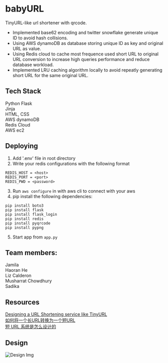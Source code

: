 # babyURL   
TinyURL-like url shortener with qrcode.   
    
* Implemented base62 encoding and twitter snowflake generate unique ID to avoid hash collisions.      
* Using AWS dynamoDB as database storing unique ID as key and original URL as value.   
* Using Redis cloud to cache most frequence used short URL to original URL conversion to increase high queries performance and reduce database workload.       
* Implemented LRU caching algorithm locally to avoid repeatly generating short URL for the same original URL.        

## Tech Stack
Python Flask    
Jinja   
HTML, CSS   
AWS dynamoDB    
Redis Cloud   
AWS ec2   

## Deploying
1) Add '.env' file in root directory    
2) Write your redis configurations with the following format    
```
REDIS_HOST = <host>    
REDIS_PORT = <port>     
REDIS_PWD = <password>    
```   
3) Run `aws configure` in with aws cli to connect with your aws
4) pip install the following dependencies:   
```
pip install boto3   
pip install flask
pip install flask_login   
pip install redis   
pip install pyqrcode
pip install pypng
```
5) Start app from `app.py`    

## Team members:
Jamila  
Haoran He    
Liz Calderon      
Musharrat Chowdhury   
Sadika    

## Resources
[Designing a URL Shortening service like TinyURL](https://www.educative.io/courses/grokking-the-system-design-interview/m2ygV4E81AR)<br/>
[如何将一个长URL转换为一个短URL](https://juejin.im/post/6844903853830176776)<br/>
[短 URL 系统是怎么设计的](https://www.zhihu.com/question/29270034/answer/46446911)<br/>

## Design
![Design Img](https://github.com/hrGuTou/babyURL/blob/master/Project%20Design/BabyURL%20system%20design.png)
